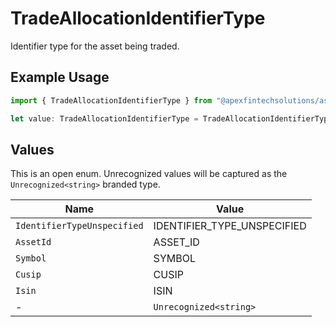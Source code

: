 # TradeAllocationIdentifierType

Identifier type for the asset being traded.

## Example Usage

```typescript
import { TradeAllocationIdentifierType } from "@apexfintechsolutions/ascend-sdk/models/components";

let value: TradeAllocationIdentifierType = TradeAllocationIdentifierType.Symbol;
```

## Values

This is an open enum. Unrecognized values will be captured as the `Unrecognized<string>` branded type.

| Name                        | Value                       |
| --------------------------- | --------------------------- |
| `IdentifierTypeUnspecified` | IDENTIFIER_TYPE_UNSPECIFIED |
| `AssetId`                   | ASSET_ID                    |
| `Symbol`                    | SYMBOL                      |
| `Cusip`                     | CUSIP                       |
| `Isin`                      | ISIN                        |
| -                           | `Unrecognized<string>`      |
